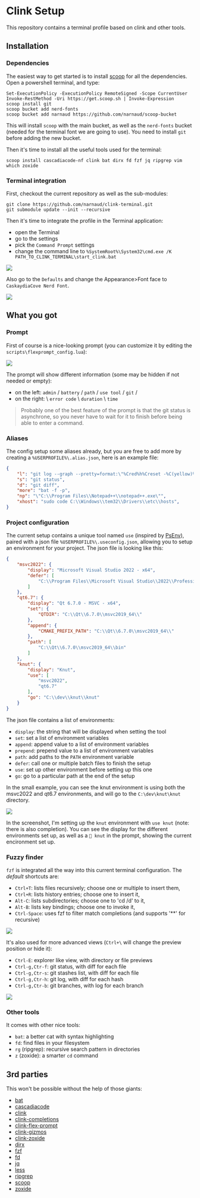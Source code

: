 # Clink Setup

This repository contains a terminal profile based on clink and other tools.

## Installation

### Dependencies

The easiest way to get started is to install [scoop](https://scoop.sh/) for all the dependencies. Open a powershell terminal, and type:

```pwsh
Set-ExecutionPolicy -ExecutionPolicy RemoteSigned -Scope CurrentUser
Invoke-RestMethod -Uri https://get.scoop.sh | Invoke-Expression
scoop install git
scoop bucket add nerd-fonts
scoop bucket add narnaud https://github.com/narnaud/scoop-bucket
```

This will install `scoop` with the main bucket, as well as the `nerd-fonts` bucket (needed for the terminal font we are going to use). You need to install `git` before adding the new bucket.

Then it's time to install all the useful tools used for the terminal:

```
scoop install cascadiacode-nf clink bat dirx fd fzf jq ripgrep vim which zoxide
```

### Terminal integration

First, checkout the current repository as well as the sub-modules:

```
git clone https://github.com/narnaud/clink-terminal.git
git submodule update --init --recursive
```

Then it's time to integrate the profile in the Terminal application:

- open the Terminal
- go to the settings
- pick the `Command Prompt` settings
- change the command line to `%SystemRoot%\System32\cmd.exe /K PATH_TO_CLINK_TERMINAL\start_clink.bat`

![](assets/terminal.png)

Also go to the `Defaults` and change the Appearance>Font face to `CaskaydiaCove Nerd Font`.

![](assets/terminal2.png)

## What you got

### Prompt

First of course is a nice-looking prompt (you can customize it by editing the `scripts\flexprompt_config.lua`):

![](assets/prompt.png)

The prompt will show different information (some may be hidden if not needed or empty):

- on the left: `admin` / `battery` / `path` / `use tool` / `git` /
- on the right: \ `error code` \ `duration` \ `time`

> Probably one of the best feature of the prompt is that the git status is asynchrone, so you never have to wait for it to finish before being able to enter a command.

### Aliases

The config setup some aliases already, but you are free to add more by creating a `%USERPROFILE%\.alias.json`, here is an example file:

```json
{
    "l": "git log --graph --pretty=format:\"%Cred%h%Creset -%C(yellow)%d%Creset %s %Cgreen(%cr) %C(bold blue)<%an>%Creset\" --abbrev-commit --date=relative",
    "s": "git status",
    "d": "git diff",
    "more": "bat -f -p",
    "np": "\"C:\\Program Files\\Notepad++\\notepad++.exe\"",
    "xhost": "sudo code C:\\Windows\\tem32\\Drivers\\etc\\hosts",
}
```

### Project configuration

The current setup contains a unique tool named `use` (inspired by [PsEnv](https://github.com/KierDugan/PsEnv)), paired with a json file `%USERPROFILE%\.useconfig.json`, allowing you to setup an environment for your project. The json file is looking like this:

```json
{
    "msvc2022": {
        "display": "Microsoft Visual Studio 2022 - x64",
        "defer": [
            "C:\\Program Files\\Microsoft Visual Studio\\2022\\Professional\\VC\\Auxiliary\\Build\\vcvars64.bat"
        ]
    },
    "qt6.7": {
        "display": "Qt 6.7.0 - MSVC - x64",
        "set": {
            "QTDIR": "C:\\Qt\\6.7.0\\msvc2019_64\\"
        },
        "append": {
            "CMAKE_PREFIX_PATH": "C:\\Qt\\6.7.0\\msvc2019_64\\"
        },
        "path": [
            "C:\\Qt\\6.7.0\\msvc2019_64\\bin"
        ]
    },
    "knut": {
        "display": "Knut",
        "use": [
            "msvc2022",
            "qt6.7"
        ],
        "go": "C:\\dev\\knut\\knut"
    }
}
```

The json file contains a list of environments:

- `display`: the string that will be displayed when setting the tool
- `set`: set a list of environment variables
- `append`: append value to a list of environment variables
- `prepend`: prepend value to a list of environment variables
- `path`: add paths to the `PATH` environment variable
- `defer`: call one or multiple batch files to finish the setup
- `use`: set up other environment before setting up this one
- `go`: go to a particular path at the end of the setup

In the small example, you can see the knut environment is using both the msvc2022 and qt6.7 environments, and will go to the `C:\dev\knut\knut` directory.

![](assets/use.png)

In the screenshot, I'm setting up the `knut` environment with `use knut` (note: there is also completion). You can see the display for the different environments set up, as well as a `󱁤 knut` in the prompt, showing the current encironment set up.

### Fuzzy finder

`fzf` is integrated all the way into this current terminal configuration. The _default_ shortcuts are:

- `Ctrl+T`: lists files recursively; choose one or multiple to insert them,
- `Ctrl+R`: lists history entries; choose one to insert it,
- `Alt-C`: lists subdirectories; choose one to 'cd /d' to it,
- `Alt-B`: lists key bindings; choose one to invoke it,
- `Ctrl-Space`: uses fzf to filter match completions (and supports '**' for recursive)

![](assets/fzf-files.png)

It's also used for more advanced views (`Ctrl+\` will change the preview position or hide it):

- `Ctrl-E`: explorer like view, with directory or file previews
- `Ctrl-g,Ctr-f`: git status, with diff for each file
- `Ctrl-g,Ctr-s`: git stashes list, with diff for each file
- `Ctrl-g,Ctr-h`: git log, with diff for each hash
- `Ctrl-g,Ctr-b`: git branches, with log for each branch

![](assets/fzf-git-branches.png)

### Other tools

It comes with other nice tools:

- `bat`: a better cat with syntax highlighting
- `fd`: find files in your filesystem
- `rg` (ripgrep): recursive search pattern in directories
- `z` (zoxide): a smarter `cd` command

## 3rd parties

This won't be possible without the help of those giants:

- [bat](https://github.com/sharkdp/bat)
- [cascadiacode](https://github.com/microsoft/cascadia-code)
- [clink](https://chrisant996.github.io/clink/)
- [clink-completions](https://github.com/vladimir-kotikov/clink-completions)
- [clink-flex-prompt](https://github.com/chrisant996/clink-flex-prompt)
- [clink-gizmos](https://github.com/chrisant996/clink-gizmos)
- [clink-zoxide](https://github.com/shunsambongi/clink-zoxide)
- [dirx](https://github.com/chrisant996/dirx)
- [fzf](https://github.com/junegunn/fzf)
- [fd](https://github.com/sharkdp/fd)
- [jq](https://jqlang.github.io/jq/)
- [less](https://greenwoodsoftware.com/less/)
- [ripgrep](https://github.com/BurntSushi/ripgrep)
- [scoop](https://github.com/ScoopInstaller/Scoop)
- [zoxide](https://github.com/ajeetdsouza/zoxide)
